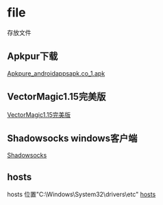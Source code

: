 # file
存放文件

## Apkpur下载

[Apkpure_androidappsapk.co_1.apk](https://github.com/wangwenzhiwwz/file/blob/master/Apkpure_androidappsapk.co_1.apk?raw=true)

## VectorMagic1.15完美版

[VectorMagic1.15完美版](https://github.com/wangwenzhiwwz/file/blob/master/VectorMagic1.15%E5%AE%8C%E7%BE%8E%E7%89%88.exe?raw=true)


## Shadowsocks windows客户端
[Shadowsocks](https://github.com/wangwenzhiwwz/file/blob/master/pgfastss.zip?raw=true)

## hosts
hosts 位置"C:\Windows\System32\drivers\etc"
[hosts](https://github.com/wangwenzhiwwz/file/blob/master/hosts.zip?raw=true)
